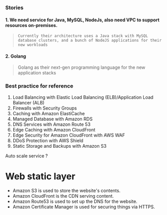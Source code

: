 
### Stories

#### 1. We need service for Java, MySQL, NodeJs, also need VPC to support resources on-premises.

> `Currently their architecture uses a Java
stack with MySQL database clusters, and a bunch of NodeJS
applications for their new workloads`

#### 2. Golang
> Golang as their next-gen programming
language for the new application stacks

### Best practice for reference

1. Load Balancing with Elastic Load Balancing (ELB)/Application Load Balancer (ALB)
2. Firewalls with Security Groups
3. Caching with Amazon ElastiCache
4. Managed Database with Amazon RDS
5. DNS Services with Amazon Route 53
6. Edge Caching with Amazon CloudFront
7. Edge Security for Amazon CloudFront with AWS WAF 
8. DDoS Protection with AWS Shield
9. Static Storage and Backups with Amazon S3
    
Auto scale service ?

# Web static layer
- Amazon S3 is used to store the website's contents.
- Amazon CloudFront is the CDN serving content.
- Amazon Route53 is used to set up the DNS for the website.
- Amazon Certificate Manager is used for securing things via HTTPS.
